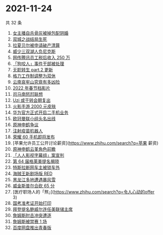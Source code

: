 # 2021-11-24

共 32 条

<!-- BEGIN ZHIHUSEARCH -->
<!-- 最后更新时间 Wed Nov 24 2021 15:11:36 GMT+0800 (China Standard Time) -->
1. [女主播自杀骨灰被掉包配阴婚](https://www.zhihu.com/search?q=女主播自杀)
1. [双城之战结局生死](https://www.zhihu.com/search?q=双城之战)
1. [拉夏贝尔被申请破产清算](https://www.zhihu.com/search?q=拉夏贝尔)
1. [威少三双湖人负尼克斯](https://www.zhihu.com/search?q=湖人)
1. [网传腾讯员工税后收入 250 万](https://www.zhihu.com/search?q=腾讯员工)
1. [「狗咬人」事件干部被处理](https://www.zhihu.com/search?q=狗咬人)
1. [无职转生 part.2 更新](https://www.zhihu.com/search?q=无职转生)
1. [格力工作制调整为双休](https://www.zhihu.com/search?q=格力)
1. [云南哀牢山究竟有多凶险](https://www.zhihu.com/search?q=云南哀牢山)
1. [2022 年春节档影片](https://www.zhihu.com/search?q=春节档影片)
1. [司马南怒怼联想](https://www.zhihu.com/search?q=司马南)
1. [Uzi 或于转会期复出](https://www.zhihu.com/search?q=uzi)
1. [火影手游 2000 元皮肤](https://www.zhihu.com/search?q=火影忍者)
1. [华为官方正式开启二手机业务](https://www.zhihu.com/search?q=华为二手机)
1. [欧冠曼联小组头名出线](https://www.zhihu.com/search?q=曼联)
1. [原神申鹤争议](https://www.zhihu.com/search?q=原神)
1. [注射疫苗机器人](https://www.zhihu.com/search?q=疫苗机器人)
1. [荣耀 60 手机即将发布](https://www.zhihu.com/search?q=荣耀60)
1. [苹果允许员工公开讨论薪资](https://www.zhihu.com/search?q=苹果 薪资)
1. [原神申鹤云堇角色前瞻](https://www.zhihu.com/search?q=原神)
1. [「人人影视字幕组」案宣判](https://www.zhihu.com/search?q=人人影视)
1. [第 64 届格莱美提名揭晓](https://www.zhihu.com/search?q=格莱美)
1. [特斯拉断网车主被锁车外](https://www.zhihu.com/search?q=特斯拉断网)
1. [海贼王新剧场版 RED](https://www.zhihu.com/search?q=海贼王)
1. [黑龙江多地遭遇暴风雪](https://www.zhihu.com/search?q=黑龙江暴雪)
1. [威金斯普尔合砍 65 分](https://www.zhihu.com/search?q=勇士)
1. [医疗职场人的「熬」](https://www.zhihu.com/search?q=令人心动的offer 3)
1. [国考准考证开始打印](https://www.zhihu.com/search?q=国考准考证)
1. [拜登提名鲍威尔连任美联储主席](https://www.zhihu.com/search?q=鲍威尔)
1. [詹姆斯肘击冲突遭逐](https://www.zhihu.com/search?q=詹姆斯)
1. [詹姆斯被禁赛 1 场](https://www.zhihu.com/search?q=詹姆斯)
1. [百度网盘推出青春版](https://www.zhihu.com/search?q=百度网盘)
<!-- END ZHIHUSEARCH -->
